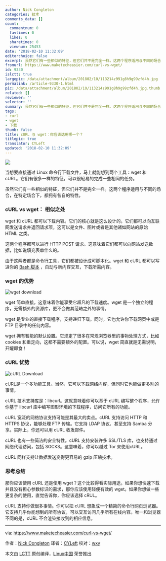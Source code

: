 ```yaml
---
author: Nick Congleton
categories: 技术
comments_data: []
count:
  commentnum: 0
  favtimes: 0
  likes: 0
  sharetimes: 0
  viewnum: 25453
date: '2018-02-10 11:32:09'
editorchoice: false
excerpt: 虽然它们有一些相似的特征，但它们并不是完全一样。这两个程序适用与不同的场合，在特定场合下，都拥有各自的特性。
fromurl: https://www.maketecheasier.com/curl-vs-wget/
id: 9330
islctt: true
largepic: /data/attachment/album/201802/10/113214z991g8h9g99zfd4h.jpg
permalink: /article-9330-1.html
pic: /data/attachment/album/201802/10/113214z991g8h9g99zfd4h.jpg.thumb.jpg
related: []
reviewer: ''
selector: ''
summary: 虽然它们有一些相似的特征，但它们并不是完全一样。这两个程序适用与不同的场合，在特定场合下，都拥有各自的特性。
tags:
- curl
- wget
- 下载
thumb: false
title: cURL 与 wget：你应该选用哪一个？
titlepic: true
translator: CYLeft
updated: '2018-02-10 11:32:09'
---
```


![](/data/attachment/album/201802/10/113214z991g8h9g99zfd4h.jpg)


当想要直接通过 Linux 命令行下载文件，马上就能想到两个工具：wget 和 cURL。它们有很多一样的特征，可以很轻易的完成一些相同的任务。


虽然它们有一些相似的特征，但它们并不是完全一样。这两个程序适用与不同的场合，在特定场合下，都拥有各自的特性。


### cURL vs wget： 相似之处


wget 和 cURL 都可以下载内容。它们的核心就是这么设计的。它们都可以向互联网发送请求并返回请求项。这可以是文件、图片或者是其他诸如网站的原始 HTML 之类。


这两个程序都可以进行 HTTP POST 请求。这意味着它们都可以向网站发送数据，比如说填充表单什么的。


由于这两者都是命令行工具，它们都被设计成可脚本化。wget 和 cURL 都可以写进你的 [Bash 脚本](https://www.maketecheasier.com/beginners-guide-scripting-linux/) ，自动与新内容交互，下载所需内容。


### wget 的优势


![wget download](/data/attachment/album/201802/10/113216xpktn68tnvwnd1hw.jpg "wget download")


wget 简单直接。这意味着你能享受它超凡的下载速度。wget 是一个独立的程序，无需额外的资源库，更不会做其范畴之外的事情。


wget 是专业的直接下载程序，支持递归下载。同时，它也允许你下载网页中或是 FTP 目录中的任何内容。


wget 拥有智能的默认设置。它规定了很多在常规浏览器里的事物处理方式，比如 cookies 和重定向，这都不需要额外的配置。可以说，wget 简直就是无需说明，开罐即食！


### cURL 优势


![cURL Download](/data/attachment/album/201802/10/113216zp8zar8l1tgpbuku.jpg "cURL Download")


cURL是一个多功能工具。当然，它可以下载网络内容，但同时它也能做更多别的事情。


cURL 技术支持库是：libcurl。这就意味着你可以基于 cURL 编写整个程序，允许你基于 libcurl 库中编写图形环境的下载程序，访问它所有的功能。


cURL 宽泛的网络协议支持可能是其最大的卖点。cURL 支持访问 HTTP 和 HTTPS 协议，能够处理 FTP 传输。它支持 LDAP 协议，甚至支持 Samba 分享。实际上，你还可以用 cURL 收发邮件。


cURL 也有一些简洁的安全特性。cURL 支持安装许多 SSL/TLS 库，也支持通过网络代理访问，包括 SOCKS。这意味着，你可以越过 Tor 来使用cURL。


cURL 同样支持让数据发送变得更容易的 gzip 压缩技术。


### 思考总结


那你应该使用 cURL 还是使用 wget？这个比较得看实际用途。如果你想快速下载并且没有担心参数标识的需求，那你应该使用轻便有效的 wget。如果你想做一些更复杂的使用，直觉告诉你，你应该选择 cRUL。


cURL 支持你做很多事情。你可以把 cURL 想象成一个精简的命令行网页浏览器。它支持几乎你能想到的所有协议，可以交互访问几乎所有在线内容。唯一和浏览器不同的是，cURL 不会渲染接收到的相应信息。




---


via: <https://www.maketecheasier.com/curl-vs-wget/>


作者：[Nick Congleton](https://www.maketecheasier.com/author/nickcongleton/) 译者：[CYLeft](https://github.com/CYLeft) 校对：[wxy](https://github.com/wxy)


本文由 [LCTT](https://github.com/LCTT/TranslateProject) 原创编译，[Linux中国](https://linux.cn/) 荣誉推出
